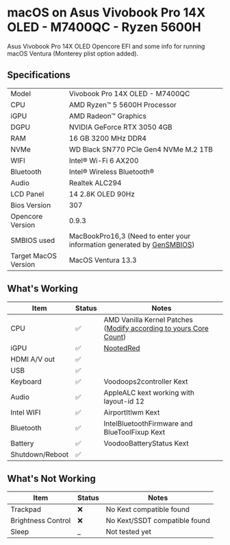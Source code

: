 # macOS on Asus Vivobook Pro 14X OLED - M7400QC - Ryzen 5600H

Asus Vivobook Pro 14X OLED Opencore EFI and some info for running macOS Ventura (Monterey plist option added).

## Specifications

<table>
    <tbody>
        <tr>
            <td>Model</td>
            <td>Vivobook Pro 14X OLED - M7400QC</td>
        </tr>
        <tr>
            <td>CPU</td>
            <td>AMD Ryzen™ 5 5600H Processor</td>
        </tr>
        <tr>
            <td>iGPU</td>
            <td>AMD Radeon™ Graphics</td>
        </tr>
        <tr>
            <td>DGPU</td>
            <td>NVIDIA GeForce RTX 3050 4GB</td>
        </tr>
        <tr>
            <td>RAM</td>
            <td>16 GB 3200 MHz DDR4</td>
        </tr>
        <tr>
            <td>NVMe</td>
            <td>WD Black SN770 PCIe Gen4 NVMe M.2 1TB</td>
        </tr>
            <tr><td>WIFI</td>
            <td>Intel® Wi-Fi 6 AX200</td>
        </tr>
        <tr>
            <td>Bluetooth</td>
            <td>Intel® Wireless Bluetooth®</td>
        </tr>
        <tr>
            <td>Audio</td>
            <td>Realtek ALC294</td>
        </tr>
        <tr>
            <td>LCD Panel</td>
            <td>14 2.8K OLED 90Hz</td>
        </tr>
        <tr>
            <td>Bios Version</td>
            <td>307</td>
        </tr>
        <tr>
            <td>Opencore Version</td>
            <td>0.9.3</td>
        </tr>
        <tr>
            <td>SMBIOS used</td>
            <td>
                MacBookPro16,3 (Need to enter your information generated by <a href="You need to enter your information generated by the">GenSMBIOS</a>)
            </td>
        </tr>
        <tr>
            <td>Target MacOS Version</td>
            <td>MacOS Ventura 13.3</td>
        </tr>
    </tbody>
</table>

## What's Working

| Item            | Status | Notes                                                                                                       |
| --------------- | ------ | ----------------------------------------------------------------------------------------------------------- |
| CPU             | ✅     | AMD Vanilla Kernel Patches ([Modify according to yours Core Count](https://github.com/AMD-OSX/AMD_Vanilla)) |
| iGPU            | ✅     | [NootedRed](https://github.com/NootInc/NootedRed)                                                           |
| HDMI A/V out    | ✅     |                                                                                                             |
| USB             | ✅     |                                                                                                             |
| Keyboard        | ✅     | Voodoops2controller Kext                                                                                    |
| Audio           | ✅     | AppleALC kext working with layout-id 12                                                                     |
| Intel WIFI      | ✅     | AirportItlwm Kext                                                                                           |
| Bluetooth       | ✅     | IntelBluetoothFirmware and BlueToolFixup Kext                                                               |
| Battery         | ✅     | VoodooBatteryStatus Kext                                                                                    |
| Shutdown/Reboot | ✅     |                                                                                                             |

## What's Not Working

| Item               | Status | Notes                         |
| ------------------ | ------ | ----------------------------- |
| Trackpad           | ❌     | No Kext compatible found      |
| Brightness Control | ❌     | No Kext/SSDT compatible found |
| Sleep              | \_     | Not tested yet                |
